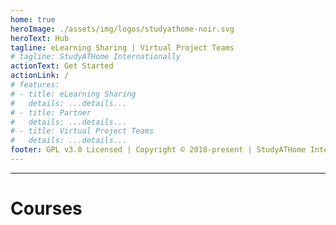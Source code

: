 ```yaml
---
home: true
heroImage: ./assets/img/logos/studyathome-noir.svg
heroText: Hub
tagline: eLearning Sharing | Virtual Project Teams
# tagline: StudyATHome Internationally
actionText: Get Started
actionLink: /
# features:
# - title: eLearning Sharing
#   details: ...details...
# - title: Partner
#   details: ...details...
# - title: Virtual Project Teams
#   details: ...details...
footer: GPL v3.0 Licensed | Copyright © 2018-present | StudyATHome Internationally @ UAS Vienna
---
```


---

# Courses

<CourseList path="/courses/" />